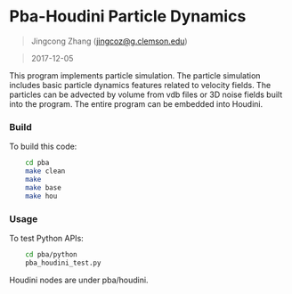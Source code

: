 # Pba-Houdini Particle Dynamics
>Jingcong Zhang (jingcoz@g.clemson.edu)


>2017-12-05

This program implements particle simulation. The particle simulation includes basic particle dynamics features related to velocity fields.
The particles can be advected by volume from vdb files or 3D noise fields built into the program. The entire program can be embedded into Houdini.

### Build
To build this code:
```sh
    cd pba
    make clean
    make
    make base
    make hou
```

### Usage
To test Python APIs: 
```sh
    cd pba/python
    pba_houdini_test.py
```
Houdini nodes are under pba/houdini.

